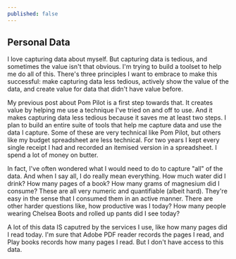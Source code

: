 ```yaml
---
published: false
---
```

## Personal Data

I love capturing data about myself. But capturing data is tedious, and sometimes the value isn't that obvious. I'm trying to build a toolset to help me do all of this. There's three principles I want to embrace to make this successful: make capturing data less tedious, actively show the value of the data, and create value for data that didn't have value before. 

My previous post about Pom Pilot is a first step towards that. It creates value by helping me use a technique I've tried on and off to use. And it makes capturing data less tedious because it saves me at least two steps. I plan to build an entire suite of tools that help me capture data and use the data I capture. Some of these are very technical like Pom Pilot, but others like my budget spreadsheet are less technical. For two years I kept every single receipt I had and recorded an itemised version in a spreadsheet. I spend a lot of money on butter.

In fact, I've often wondered what I would need to do to capture "all" of the data. And when I say all, I do really mean everything. How much water did I drink? How many pages of a book? How many grams of magnesium did I consume? These are all very numeric and quantifiable (albeit hard). They're easy in the sense that I consumed them in an active manner. There are other harder questions like, how productive was I today? How many people wearing Chelsea Boots and rolled up pants did I see today? 

A lot of this data IS caputred by the services I use, like how many pages did I read today. I'm sure that Adobe PDF reader records the pages I read, and Play books records how many pages I read. But I don't have access to this data. 

